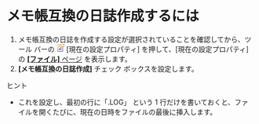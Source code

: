 # メモ帳互換の日誌作成するには

1. メモ帳互換の日誌を作成する設定が選択されていることを確認してから、ツール バーの
![](../../images/properties.gif) \[現在の設定プロパティ\]
を押して、\[現在の設定プロパティ\] の [**\[ファイル\]** ページ](../../dlg/properties/file/index) を表示します。
2. **\[メモ帳互換の日誌作成\]** チェック ボックスを設定します。

ヒント

- これを設定し、最初の行に「.LOG」 という 1 行だけを書いておくと、ファイルを開くたびに、現在の日時をファイルの最後に挿入します。
